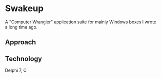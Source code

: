 Swakeup
=======


A "Computer Wrangler" application suite for mainly Windows boxes I wrote a long time ago.

## Approach

## Technology

Delphi 7, C


